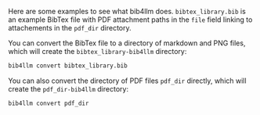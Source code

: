 Here are some examples to see what bib4llm does. `bibtex_library.bib` is an example BibTex file with PDF attachment paths in the `file` field linking to attachements in the `pdf_dir` directory.

You can convert the BibTex file to a directory of markdown and PNG files, which will create the `bibtex_library-bib4llm` directory:
```bash
bib4llm convert bibtex_library.bib
```

You can also convert the directory of PDF files `pdf_dir` directly, which will create the `pdf_dir-bib4llm` directory:
```bash
bib4llm convert pdf_dir
```